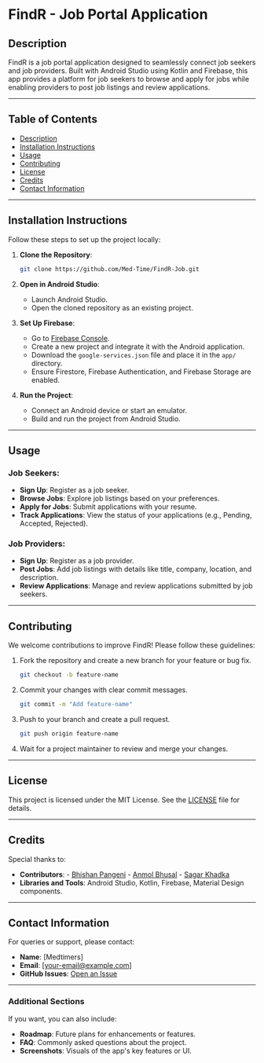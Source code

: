 # FindR - Job Portal Application

## Description
FindR is a job portal application designed to seamlessly connect job seekers and job providers. Built with Android Studio using Kotlin and Firebase, this app provides a platform for job seekers to browse and apply for jobs while enabling providers to post job listings and review applications.

---

## Table of Contents

- [Description](#description)
- [Installation Instructions](#installation-instructions)
- [Usage](#usage)
- [Contributing](#contributing)
- [License](#license)
- [Credits](#credits)
- [Contact Information](#contact-information)

---

## Installation Instructions

Follow these steps to set up the project locally:

1. **Clone the Repository**:
   ```bash
   git clone https://github.com/Med-Time/FindR-Job.git
   ```
2. **Open in Android Studio**:
   - Launch Android Studio.
   - Open the cloned repository as an existing project.

3. **Set Up Firebase**:
   - Go to [Firebase Console](https://firebase.google.com/).
   - Create a new project and integrate it with the Android application.
   - Download the `google-services.json` file and place it in the `app/` directory.
   - Ensure Firestore, Firebase Authentication, and Firebase Storage are enabled.

4. **Run the Project**:
   - Connect an Android device or start an emulator.
   - Build and run the project from Android Studio.

---

## Usage

### Job Seekers:
- **Sign Up**: Register as a job seeker.
- **Browse Jobs**: Explore job listings based on your preferences.
- **Apply for Jobs**: Submit applications with your resume.
- **Track Applications**: View the status of your applications (e.g., Pending, Accepted, Rejected).

### Job Providers:
- **Sign Up**: Register as a job provider.
- **Post Jobs**: Add job listings with details like title, company, location, and description.
- **Review Applications**: Manage and review applications submitted by job seekers.

---

## Contributing

We welcome contributions to improve FindR! Please follow these guidelines:

1. Fork the repository and create a new branch for your feature or bug fix.
   ```bash
   git checkout -b feature-name
   ```
2. Commit your changes with clear commit messages.
   ```bash
   git commit -m "Add feature-name"
   ```
3. Push to your branch and create a pull request.
   ```bash
   git push origin feature-name
   ```
4. Wait for a project maintainer to review and merge your changes.

---

## License

This project is licensed under the MIT License. See the [LICENSE](LICENSE) file for details.

---

## Credits

Special thanks to:
- **Contributors**:  - [Bhishan Pangeni](https://github.com/bhishanP)
                     - [Anmol Bhusal](https://github.com/anmol52490)
                     - [Sagar Khadka](https://github.com/thisisSagarKhadka)
- **Libraries and Tools**: Android Studio, Kotlin, Firebase, Material Design components.

---

## Contact Information

For queries or support, please contact:

- **Name**: [Medtimers]
- **Email**: [your-email@example.com]
- **GitHub Issues**: [Open an Issue](https://github.com/Med-Time/FindR-Job/issues)

---

### Additional Sections 

If you want, you can also include:
- **Roadmap**: Future plans for enhancements or features.
- **FAQ**: Commonly asked questions about the project.
- **Screenshots**: Visuals of the app's key features or UI.


